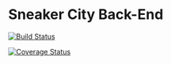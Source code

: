 # Sneaker City Back-End

[![Build Status](https://travis-ci.com/NkFab/skeaker-city-be.svg?branch=develop)](https://travis-ci.com/NkFab/skeaker-city-be)

[![Coverage Status](https://coveralls.io/repos/github/NkFab/skeaker-city-be/badge.svg?branch=develop)](https://coveralls.io/github/NkFab/skeaker-city-be?branch=develop)